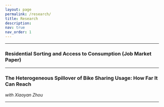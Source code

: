```yaml
---
layout: page
permalink: /research/
title: Research
description: 
nav: true
nav_order: 1
---
```


---

### Residential Sorting and Access to Consumption (Job Market Paper)
<!-- - ECON252: Macroeconomics (Undergraduate, Online), [Summer 2021, Summer 2022]
    - Krannert Certificate for Outstanding Teaching -->

---

### The Heterogeneous Spillover of Bike Sharing Usage: How Far It Can Reach
*with Xiaoyan Zhou*

---